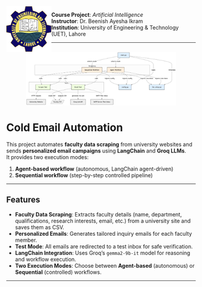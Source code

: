 

<img src="uet.png" alt="UET Logo" width="120" align="left"/>

 **Course Project**: *Artificial Intelligence*  
 **Instructor**: Dr. Beenish Ayesha Ikram  
 **Institution**: University of Engineering & Technology (UET), Lahore  

---
<p align="center">
  <img src="workflow.png" alt="Workflow Diagram" width="400"/>
</p>

# Cold Email Automation  
This project automates **faculty data scraping** from university websites and sends **personalized email campaigns** using **LangChain** and **Groq LLMs**.  
It provides two execution modes:  
1. **Agent-based workflow** (autonomous, LangChain agent-driven)  
2. **Sequential workflow** (step-by-step controlled pipeline)  

---

## Features

- **Faculty Data Scraping**: Extracts faculty details (name, department, qualifications, research interests, email, etc.) from a university site and saves them as CSV.  
- **Personalized Emails**: Generates tailored inquiry emails for each faculty member.  
- **Test Mode**: All emails are redirected to a test inbox for safe verification.  
- **LangChain Integration**: Uses Groq’s `gemma2-9b-it` model for reasoning and workflow execution.  
- **Two Execution Modes**: Choose between **Agent-based** (autonomous) or **Sequential** (controlled) workflows.  

---
